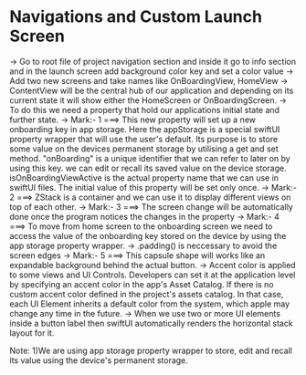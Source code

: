 #  Navigations and Custom Launch Screen

-> Go to root file of project navigation section and inside it go to info section and in the launch screen add background color key and set a color value
-> Add two new screens and take names like OnBoardingView, HomeView
-> ContentView will be the central hub of our application and depending on its current state it will show either the HomeScreen or OnBoardingScreen.
-> To do this we need a property that hold our applications initial state and further state.
-> Mark:- 1 ===> This new property will set up a new onboarding key in app storage. Here the appStorage is a special swiftUI property wrapper that will use the user's default. Its purpose is to store some value on the devices permanent storage by utilising a get and set method. "onBoarding" is a unique identifier that we can refer to later on by using this key. we can edit or recall its saved value on the device storage. isOnBoardingViewActive is the actual property name that we can use in swiftUI files. The initial value of this property will be set only once. 
-> Mark:- 2 ===> ZStack is a container and we can use it to display different views on top of each other.
-> Mark:- 3 ===> The screen change will be automatically done once the program notices the changes in the property
-> Mark:- 4 ===> To move from home screen to the onboarding screen we need to access the value of the onboarding key stored on the device by using the app storage property wrapper.
-> .padding() is neccessary to avoid the screen edges
-> Mark:- 5 ===> This capsule shape will works like an expandable background behind the actual button.
-> Accent color is applied to some views and UI Controls. Developers can set it at the application level by specifying an accent color in the app's Asset Catalog. If there is no custom accent color defined in the project's assets catalog. In that case, each UI Element inherits a default color from the system, which apple may change any time in the future.
-> When we use two or more UI elements inside a button label then swiftUI automatically renders the horizontal stack layout for it. 

Note: 1)We are using app storage property wrapper to store, edit and recall its value using the device's permanent storage.
